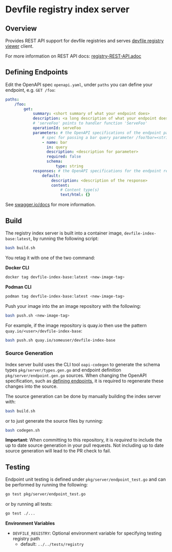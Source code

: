 # Devfile registry index server

## Overview

Provides REST API support for devfile registries and serves [devfile registry viewer](https://github.com/devfile/registry-viewer) client.

For more information on REST API docs: [registry-REST-API.adoc](registry-REST-API.adoc)

## Defining Endpoints

Edit the OpenAPI spec `openapi.yaml`, under `paths` you can define your endpoint, e.g. `GET /foo`:

```yaml
paths:
    /foo:
        get:
            summary: <short summary of what your endpoint does>
            description: <a long description of what your endpoint does>
            # 'serveFoo' points to handler function 'ServeFoo'
            operationId: serveFoo
            parameters: # the OpenAPI specifications of the endpoint parameters 
                # spec for passing a bar query parameter /foo?bar=<string>
                - name: bar
                  in: query
                  description: <description for parameter>
                  required: false
                  schema:
                      type: string
            responses: # the OpenAPI specifications for the endpoint responses
                default:
                    description: <description of the response>
                    content:
                        # Content type(s)
                        text/html: {}
```

See [swagger.io/docs](https://swagger.io/docs/specification/paths-and-operations) for more information.

## Build

The registry index server is built into a container image, `devfile-index-base:latest`, by running the following script:

```sh
bash build.sh
```

You retag it with one of the two command:

**Docker CLI**

```sh
docker tag devfile-index-base:latest <new-image-tag>
```

**Podman CLI**

```sh
podman tag devfile-index-base:latest <new-image-tag>
```

Push your image into the an image repository with the following:

```sh
bash push.sh <new-image-tag>
```

For example, if the image repository is quay.io then use the pattern `quay.io/<user>/devfile-index-base`:

```sh
bash push.sh quay.io/someuser/devfile-index-base
```

### Source Generation

Index server build uses the CLI tool `oapi-codegen` to generate the schema types `pkg/server/types.gen.go` and endpoint definition `pkg/server/endpoint.gen.go` sources. When changing the OpenAPI specification, such as [defining endpoints](#defining-endpoints), it is required to regenerate these changes into the source. 

The source generation can be done by manually building the index server with: 

```bash
bash build.sh
```
or to just generate the source files by running:

```bash
bash codegen.sh
```

**Important**: When committing to this repository, it is *required* to include the up to date source generation in your pull requests. Not including up to date source generation will lead to the PR check to fail.

## Testing

Endpoint unit testing is defined under `pkg/server/endpoint_test.go` and can be performed by running the following:

```sh
go test pkg/server/endpoint_test.go
```

or by running all tests:

```sh
go test ./...
```

**Environment Variables**

- `DEVFILE_REGISTRY`: Optional environment variable for specifying testing registry path
    - default: `../../tests/registry`
